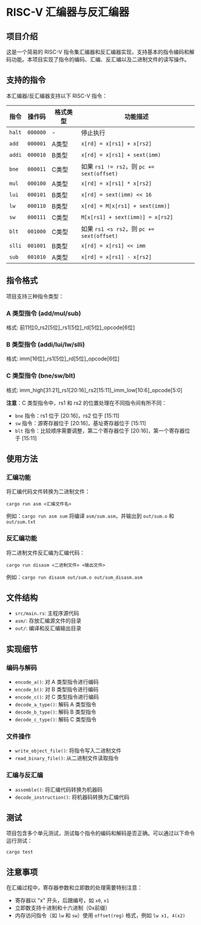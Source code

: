 # RISC-V 汇编器与反汇编器

## 项目介绍

这是一个简易的 RISC-V 指令集汇编器和反汇编器实现，支持基本的指令编码和解码功能。本项目实现了指令的编码、汇编、反汇编以及二进制文件的读写操作。

## 支持的指令

本汇编器/反汇编器支持以下 RISC-V 指令：

| 指令 | 操作码 | 格式类型 | 功能描述 |
|------|--------|----------|----------|
| `halt` | `000000` | - | 停止执行 |
| `add` | `000001` | A类型 | `x[rd] = x[rs1] + x[rs2]` |
| `addi` | `000010` | B类型 | `x[rd] = x[rs1] + sext(imm)` |
| `bne` | `000011` | C类型 | 如果 `rs1 != rs2`，则 `pc += sext(offset)` |
| `mul` | `000100` | A类型 | `x[rd] = x[rs1] * x[rs2]` |
| `lui` | `000101` | B类型 | `x[rd] = sext(imm) << 16` |
| `lw` | `000110` | B类型 | `x[rd] = M[x[rs1] + sext(imm)]` |
| `sw` | `000111` | C类型 | `M[x[rs1] + sext(imm)] = x[rs2]` |
| `blt` | `001000` | C类型 | 如果 `rs1 <s rs2`，则 `pc += sext(offset)` |
| `slli` | `001001` | B类型 | `x[rd] = x[rs1] << imm` |
| `sub` | `001010` | A类型 | `x[rd] = x[rs1] - x[rs2]` |

## 指令格式

项目支持三种指令类型：

### A 类型指令 (add/mul/sub)
格式: 前11位0_rs2[5位]_rs1[5位]_rd[5位]_opcode[6位]

### B 类型指令 (addi/lui/lw/slli)
格式: imm[16位]_rs1[5位]_rd[5位]_opcode[6位]

### C 类型指令 (bne/sw/blt)
格式: imm_high[31:21]_rs1[20:16]_rs2[15:11]_imm_low[10:6]_opcode[5:0]

**注意**：C 类型指令中，rs1 和 rs2 的位置处理在不同指令间有所不同：
- `bne` 指令：rs1 位于 [20:16]，rs2 位于 [15:11]
- `sw` 指令：源寄存器位于 [20:16]，基址寄存器位于 [15:11]
- `blt` 指令：比较顺序需要调整，第二个寄存器位于 [20:16]，第一个寄存器位于 [15:11]

## 使用方法

### 汇编功能
将汇编代码文件转换为二进制文件：
```
cargo run asm <汇编文件名>
```
例如：`cargo run asm sum` 将编译 `asm/sum.asm`，并输出到 `out/sum.o` 和 `out/sum.txt`

### 反汇编功能
将二进制文件反汇编为汇编代码：
```
cargo run disasm <二进制文件> <输出文件>
```
例如：`cargo run disasm out/sum.o out/sum_disasm.asm`

## 文件结构
- `src/main.rs`: 主程序源代码
- `asm/`: 存放汇编源文件的目录
- `out/`: 编译和反汇编输出目录

## 实现细节

### 编码与解码
- `encode_a()`: 对 A 类型指令进行编码
- `encode_b()`: 对 B 类型指令进行编码
- `encode_c()`: 对 C 类型指令进行编码
- `decode_a_type()`: 解码 A 类型指令
- `decode_b_type()`: 解码 B 类型指令
- `decode_c_type()`: 解码 C 类型指令

### 文件操作
- `write_object_file()`: 将指令写入二进制文件
- `read_binary_file()`: 从二进制文件读取指令

### 汇编与反汇编
- `assemble()`: 将汇编代码转换为机器码
- `decode_instruction()`: 将机器码转换为汇编代码

## 测试
项目包含多个单元测试，测试每个指令的编码和解码是否正确。可以通过以下命令运行测试：
```
cargo test
```

## 注意事项
在汇编过程中，寄存器参数和立即数的处理需要特别注意：
- 寄存器以 "x" 开头，后跟编号，如 `x0`, `x1`
- 立即数支持十进制和十六进制（0x前缀）
- 内存访问指令（如 `lw` 和 `sw`）使用 `offset(reg)` 格式，例如 `lw x1, 4(x2)` 